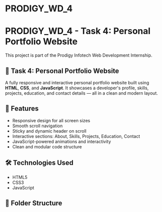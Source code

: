 # PRODIGY_WD_4

# PRODIGY_WD_4 - Task 4: Personal Portfolio Website

This project is part of the Prodigy Infotech Web Development Internship.
## 📌 Task 4: Personal Portfolio Website
A fully responsive and interactive personal portfolio website built using **HTML**, **CSS**, and **JavaScript**. It showcases a developer's profile, skills, projects, education, and contact details — all in a clean and modern layout.
## 🚀 Features
- Responsive design for all screen sizes
- Smooth scroll navigation
- Sticky and dynamic header on scroll
- Interactive sections: About, Skills, Projects, Education, Contact
- JavaScript-powered animations and interactivity
- Clean and modular code structure

## 🛠️ Technologies Used

- HTML5
- CSS3
- JavaScript 
## 📂 Folder Structure
